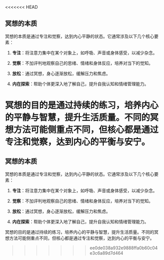 <<<<<<< HEAD
## 冥想的本质

冥想的本质是通过专注和觉察，达到内心平静的状态。它通常涉及以下几个核心要素：

1. **专注**：将注意力集中在某个对象上，如呼吸、声音或身体感受，以减少杂念。

2. **觉察**：不加评判地观察自己的思绪、情绪和身体反应，培养对当下的觉知。

3. **放松**：通过冥想，身心逐渐放松，缓解压力和焦虑。

4. **内在探索**：帮助个体更深入地了解自己，提升自我认知和情绪管理能力。

冥想的目的是通过持续的练习，培养内心的平静与智慧，提升生活质量。不同的冥想方法可能侧重点不同，但核心都是通过专注和觉察，达到内心的平衡与安宁。
=======
## 冥想的本质

冥想的本质是通过专注和觉察，达到内心平静的状态。它通常涉及以下几个核心要素：

1. **专注**：将注意力集中在某个对象上，如呼吸、声音或身体感受，以减少杂念。

2. **觉察**：不加评判地观察自己的思绪、情绪和身体反应，培养对当下的觉知。

3. **放松**：通过冥想，身心逐渐放松，缓解压力和焦虑。

4. **内在探索**：帮助个体更深入地了解自己，提升自我认知和情绪管理能力。

冥想的目的是通过持续的练习，培养内心的平静与智慧，提升生活质量。不同的冥想方法可能侧重点不同，但核心都是通过专注和觉察，达到内心的平衡与安宁。
>>>>>>> ee0de038a932e9888ffa0b60c04e3c6a89d7d464
